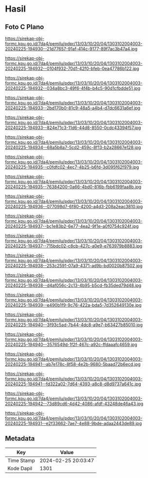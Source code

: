 # Hasil

## Foto C Plano

https://sirekap-obj-formc.kpu.go.id/7da4/pemilu/pdpr/13/03/10/20/04/1303102004003-20240225-194930--21d77657-91af-414c-9177-89f7ac3b47a4.jpg

https://sirekap-obj-formc.kpu.go.id/7da4/pemilu/pdpr/13/03/10/20/04/1303102004003-20240225-194932--0104f932-70d1-42f0-bfeb-0ea47786b122.jpg

https://sirekap-obj-formc.kpu.go.id/7da4/pemilu/pdpr/13/03/10/20/04/1303102004003-20240225-194932--034a8bc3-49f6-4f4b-b4c5-90d1cfbdde51.jpg

https://sirekap-obj-formc.kpu.go.id/7da4/pemilu/pdpr/13/03/10/20/04/1303102004003-20240225-194933--2bd170b0-81c9-48a5-a4b4-d7dc6631a6ef.jpg

https://sirekap-obj-formc.kpu.go.id/7da4/pemilu/pdpr/13/03/10/20/04/1303102004003-20240225-194933--824e71c3-11d6-44d8-8550-0cdc43394f57.jpg

https://sirekap-obj-formc.kpu.go.id/7da4/pemilu/pdpr/13/03/10/20/04/1303102004003-20240225-194934--68a5b8a7-5cd2-459c-8f13-b2a28667e128.jpg

https://sirekap-obj-formc.kpu.go.id/7da4/pemilu/pdpr/13/03/10/20/04/1303102004003-20240225-194935--c0fdfc02-4ec7-4b25-b6fd-3d095f62f979.jpg

https://sirekap-obj-formc.kpu.go.id/7da4/pemilu/pdpr/13/03/10/20/04/1303102004003-20240225-194935--76384200-0a66-4bd0-816b-fbb6199faa8b.jpg

https://sirekap-obj-formc.kpu.go.id/7da4/pemilu/pdpr/13/03/10/20/04/1303102004003-20240225-194936--077098d7-6f80-4200-a4d3-208a2eac3810.jpg

https://sirekap-obj-formc.kpu.go.id/7da4/pemilu/pdpr/13/03/10/20/04/1303102004003-20240225-194937--bc1e83b2-6e77-4ea2-9f1e-a0f0754c924f.jpg

https://sirekap-obj-formc.kpu.go.id/7da4/pemilu/pdpr/13/03/10/20/04/1303102004003-20240225-194937--715bdc02-c8cb-427c-a0e9-e763979b8883.jpg

https://sirekap-obj-formc.kpu.go.id/7da4/pemilu/pdpr/13/03/10/20/04/1303102004003-20240225-194938--253c2591-07a9-4371-ad9b-bd0020b87502.jpg

https://sirekap-obj-formc.kpu.go.id/7da4/pemilu/pdpr/13/03/10/20/04/1303102004003-20240225-194938--d4af056c-2c13-4b95-b5cd-fb35ded79d48.jpg

https://sirekap-obj-formc.kpu.go.id/7da4/pemilu/pdpr/13/03/10/20/04/1303102004003-20240225-194939--e490b1f9-9c76-422a-bda5-7d352649130e.jpg

https://sirekap-obj-formc.kpu.go.id/7da4/pemilu/pdpr/13/03/10/20/04/1303102004003-20240225-194940--3f93c5ad-7b44-4dc8-a9e7-b63427b85010.jpg

https://sirekap-obj-formc.kpu.go.id/7da4/pemilu/pdpr/13/03/10/20/04/1303102004003-20240225-194940--3576549d-1f2f-467c-a92c-ffdaaafc4659.jpg

https://sirekap-obj-formc.kpu.go.id/7da4/pemilu/pdpr/13/03/10/20/04/1303102004003-20240225-194941--ab7e178c-8f58-4e2b-9680-5baad72b6ecd.jpg

https://sirekap-obj-formc.kpu.go.id/7da4/pemilu/pdpr/13/03/10/20/04/1303102004003-20240225-194941--fd322a02-7d64-4393-a8c8-d8d9737a641c.jpg

https://sirekap-obj-formc.kpu.go.id/7da4/pemilu/pdpr/13/03/10/20/04/1303102004003-20240225-194942--73d89cd6-4d42-4086-afdf-43248de46a43.jpg

https://sirekap-obj-formc.kpu.go.id/7da4/pemilu/pdpr/13/03/10/20/04/1303102004003-20240225-194931--e2f33662-7ae7-4e88-9bde-adaa2443de89.jpg


## Metadata

| Key        | Value               |
| ---------- | ------------------- |
| Time Stamp | 2024-02-25 20:03:47 |
| Kode Dapil | 1301                |



